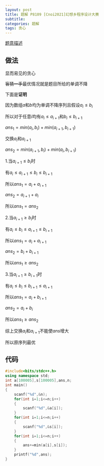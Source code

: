 ```yaml
---
layout: post
title: 题解 P8109 [Cnoi2021]幻想乡程序设计大赛 
subtitle: 
categories: 题解
tags: 贪心
---
```

[题意描述](https://www.luogu.com.cn/problem/P8109)

## 做法
显而易见的贪心

~~盲猜一手~~最优情况就是题目所给的单调不降

下面是**证明**

因为数组$a$和$b$均为单调不降序列且假设$a_i\le b_i$

所以对于任意$i$均有$a_i\leq a_{i+1}$和$b_i\leq b_{i+1}$

$ans_1=min(a_i,b_i)+min(a_{i+1},b_{i+1})$

交换$a_i$和$a_{i+1}$

$ans_2=min(a_{i+1},b_i)+min(a_i,b_{i+1})$

1.当$a_{i+1}\le b_i$时

有$a_{i}\le a_{i+1}\le b_{i} \le b_{i+1}$

所以$ans_1=a_i+a_{i+1}$ 

$ans_2=a_{i+1}+a_i$

所以$ans_1=ans_2$

2.当$a_{i+1}\ge b_{i}$时

有$a_{i}\le b_{i}\le a_{i+1}\le b_{i+1}$

所以$ans_1=a_i+a_{i+1}$

$ans_2=b_i+b_{i+1}$

所以$ans_1\ge ans_2$

3.当$a_{i+1}\ge b_{i+1}$时

有$a_{i}\le b_{i}\le b_{i+1} \le a_{i+1}$

所以$ans_1=a_i+b_{i+1}$

$ans_2=a_i+b_{i}$

所以$ans_1\ge ans_2$

综上交换$a_i$和$a_{i+1}$不能使$ans$增大

所以原序列最优

## 代码
~~~cpp
#include<bits/stdc++.h>
using namespace std;
int a[100005],s[100005],ans,n;
int main()
{
	scanf("%d",&n);
	for(int i=1;i<=n;i++)
	{
		scanf("%d",&a[i]);
	}
	for(int i=1;i<=n;i++)
	{
		scanf("%d",&s[i]);
	}
	for(int i=1;i<=n;i++)
	{
		ans+=min(a[i],s[i]);
	}
	printf("%d",ans);
}

~~~
